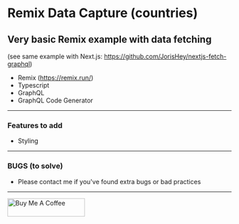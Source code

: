 # Remix Data Capture (countries)
## Very basic Remix example with data fetching

(see same example with Next.js: https://github.com/JorisHey/nextjs-fetch-graphql)

- Remix (https://remix.run/)
- Typescript
- GraphQL
- GraphQL Code Generator

---

### Features to add

- Styling

---

### BUGS (to solve)

- Please contact me if you've found extra bugs or bad practices

---

<a href="https://www.buymeacoffee.com/doddle" target="_blank"><img src="https://cdn.buymeacoffee.com/buttons/default-orange.png" alt="Buy Me A Coffee" height="41" width="174"></a>
